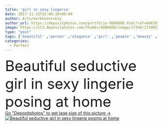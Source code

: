 ```yaml
---
title: 'girl in sexy lingerie'
date: 2017-11-15T15:00:10+00:00
author: ArturVerkhovetskiy
author_url: https://depositphotos.com/portfolio-9880800.html?ref=64678756
image: https://st3.depositphotos.com/thumbs/9880800/image/17348/173485364/api_thumb_450.jpg?forcejpeg=true
type: "post"
tags: ['beautiful' ,'person' ,'elegance' ,'girl' ,'people' ,'beauty' ,'sensuality' ,'brunette' ,'european' ,'style' ,'hot' ,'home' ,'elegant' ,'stylish' ,'sexy' ,'alone' ,'attractive' ,'gorgeous' ,'sensual' ,'posing' ,'seductive' ,'passion' ,'lace' ,'modeling' ,'underwear' ,'burgundy' ,'lingerie' ,'styling' ,'bra' ,'intimate' ,'marsala' ,'long hair' ,'perfect body' ,'caucasian woman' ,'inroors' ]
categories: 
  - Perfect
---
```

<div aling="center">
            <font size="60"> Beautiful seductive girl in sexy lingerie posing at home</font>   
</div>
<div>
    <a href='https://depositphotos.com/173485364/stock-photo-girl-in-sexy-lingerie.html?ref=64678756' target=_blank > Go "Depositphotos" to get lage size of this picture ->
        <img href='https://depositphotos.com/173485364/stock-photo-girl-in-sexy-lingerie.html?ref=64678756' src='https://st3.depositphotos.com/9880800/17348/i/950/depositphotos_173485364-stock-photo-girl-in-sexy-lingerie.jpg?forcejpeg=true' alt='Beautiful seductive girl in sexy lingerie posing at home' >
    </a>
</div>
